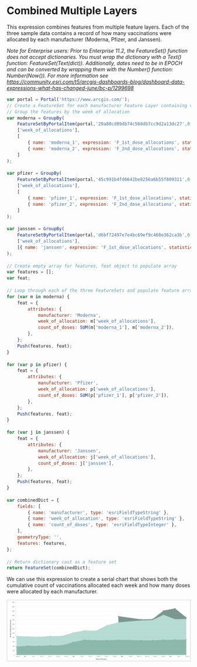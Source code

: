 # Combined Multiple Layers 

This expression combines features from multiple feature layers. Each of the three sample data contains a record of how many vaccinations were allocated by each manufacturer (Moderna, Pfizer, and Janssen).     

_Note for Enterprise users: Prior to Enterprise 11.2, the FeatureSet() function does not accept dictionaries. You must wrap the dictionary with a Text() function: FeatureSet(Text(dict)). Additionally, dates need to be in EPOCH and can be converted by wrapping them with the Number() function: Number(Now()). For more information see https://community.esri.com/t5/arcgis-dashboards-blog/dashboard-data-expressions-what-has-changed-june/bc-p/1299698_

```js
var portal = Portal('https://www.arcgis.com/');
// Create a FeatureSet for each manufacturer Feature Layer containing vaccination allocation data. 
// Group the features by the week of allocation 
var moderna = GroupBy(
    FeatureSetByPortalItem(portal,'20a80cd89db74c568db7cc9d2a13dc27',0,['*'],false),
    ['week_of_allocations'],
    [
        { name: 'moderna_1', expression: 'F_1st_dose_allocations', statistic: 'SUM' },
        { name: 'moderna_2', expression: 'F_2nd_dose_allocations', statistic: 'SUM' },
    ]
);

var pfizer = GroupBy(
    FeatureSetByPortalItem(portal,'45c991b4fd6642be8256a6b55f809311',0,['*'],false),
    ['week_of_allocations'],
    [
        { name: 'pfizer_1', expression: 'F_1st_dose_allocations', statistic: 'SUM' },
        { name: 'pfizer_2', expression: 'F_2nd_dose_allocations', statistic: 'SUM' },
    ]
);

var janssen = GroupBy(
    FeatureSetByPortalItem(portal,'d6bf72497e7e4bc69ef9c468e362ca3b',0,['*'],false),
    ['week_of_allocations'],
    [{ name: 'janssen', expression: 'F_1st_dose_allocations', statistic: 'SUM' }]
);

// Create empty array for features, feat object to populate array
var features = [];
var feat;

// Loop through each of the three FeatureSets and populate feature array.
for (var m in moderna) {
    feat = {
        attributes: {
            manufacturer: 'Moderna',
            week_of_allocation: m['week_of_allocations'],
            count_of_doses: SUM(m['moderna_1'], m['moderna_2']),
        },
    };
    Push(features, feat);
}

for (var p in pfizer) {
    feat = {
        attributes: {
            manufacturer: 'Pfizer',
            week_of_allocation: p['week_of_allocations'],
            count_of_doses: SUM(p['pfizer_1'], p['pfizer_2']),
        },
    };
    Push(features, feat);
}

for (var j in janssen) {
    feat = {
        attributes: {
            manufacturer: 'Janssen',
            week_of_allocation: j['week_of_allocations'],
            count_of_doses: j['janssen'],
        },
    };
    Push(features, feat);
}

var combinedDict = {
    fields: [
        { name: 'manufacturer', type: 'esriFieldTypeString' },
        { name: 'week_of_allocation', type: 'esriFieldTypeString' },
        { name: 'count_of_doses', type: 'esriFieldTypeInteger' },
    ],
    geometryType: '',
    features: features,
};

// Return dictionary cast as a feature set 
return FeatureSet(combinedDict);

```

We can use this expression to create a serial chart that shows both the cumulative count of vaccinations allocated each week and how many doses were allocated by each manufacturer. 

![Serial chart](/dashboard_data/images/combined-serial-chart.png)
